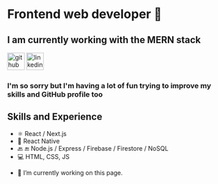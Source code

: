 
# Frontend web developer 👋

## I am currently working with the MERN stack 

[<img src='https://img2.freepng.es/20180716/tza/kisspng-github-computer-icons-clip-art-gits-5b4d20ab1f4131.145288281531781291128.jpg' alt='github' height='40'>](https://github.com/robertocandales)  [<img src='https://cdn.jsdelivr.net/npm/simple-icons@3.0.1/icons/linkedin.svg' alt='linkedin' height='40'>](https://www.linkedin.com/in/robertocandales/)  
### I'm so sorry but I'm having a lot of fun  trying to improve my skills and GitHub profile too

## Skills and Experience
* :atom_symbol: React / Next.js
* :iphone: React Native
* :back: :end: Node.js / Express / Firebase / Firestore / NoSQL	
* :computer: HTML, CSS, JS




- 🔭 I’m currently working on this page. 





